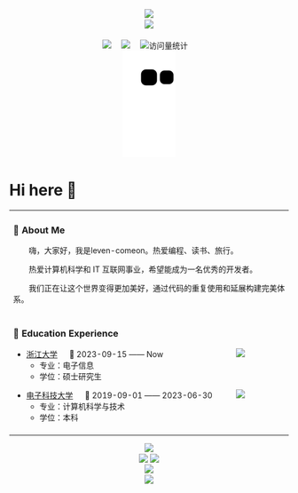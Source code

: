 <div align="center">
  <!-- dynamic typing effect 动态打字效果 -->
  <div>
    <a href="https://leven-comeon.github.io">
      <img src="https://readme-typing-svg.demolab.com?font=Fira+Code&pause=1000&width=435&lines=console.log(%22Hello%2C%20World%22);leven-comeon祝您今天愉快!&center=true&size=27" />
    </a>
  </div>

  <!-- knock code pictures 敲代码的图片 -->
  <picture>
    <source media="(prefers-color-scheme: dark)" srcset="https://cdn.jsdelivr.net/gh/sun0225SUN/sun0225SUN/assets/images/coding.gif" />
    <source media="(prefers-color-scheme: light)" srcset="https://cdn.jsdelivr.net/gh/sun0225SUN/sun0225SUN/assets/images/developer.svg" height="225px" />
    <img src="https://cdn.jsdelivr.net/gh/sun0225SUN/sun0225SUN/assets/images/coding.gif" />
  </picture>

  <!-- for beauty 留个空行好看点 -->
  <div>&nbsp;</div>

  <!-- profile logo 个人资料徽标 -->
  <div>
    <a href="https://leven-comeon.github.io"><img src="https://img.shields.io/badge/Website-博客-8c36db" /></a>&emsp;
    <a href="javascript:void(0)"><img src="https://img.shields.io/badge/WeChat-微信-07c160" /></a>&emsp;
    <!-- visitor -->
    <img src="https://komarev.com/ghpvc/?username=leven-comeon&label=Views&color=orange&style=flat" alt="访问量统计" />&emsp;
  </div>
  
  <picture>
    <img alt="github-snake" src="https://raw.githubusercontent.com/leven-comeon/leven-comeon/main/assets/github-contribution-grid-snake.svg"> 
  </picture>

</div>

# Hi here 👋

<table align="center">
  <tr><td>
    
  ### 🤺 About Me
  
  <p>&emsp;&emsp;嗨，大家好，我是leven-comeon。热爱编程、读书、旅行。</p>
  <p>&emsp;&emsp;热爱计算机科学和 IT 互联网事业，希望能成为一名优秀的开发者。</p>
  <p>&emsp;&emsp;我们正在让这个世界变得更加美好，通过代码的重复使用和延展构建完美体系。</p>
  
  </td></tr>
  
  <tr><td>
  
  ### 🏢 Education Experience
  
  <img align="right" width="88" src="https://upload.wikimedia.org/wikipedia/en/thumb/1/16/Zhejiang_University_Logo.svg/150px-Zhejiang_University_Logo.svg.png" />
  
  - [浙江大学](https://www.zju.edu.cn/) &emsp; 📌 2023-09-15 —— Now
    - 专业：电子信息
    - 学位：硕士研究生
  
  <img align="right" width="88" src="https://upload.wikimedia.org/wikipedia/en/6/6c/UESTC_xiaohui.png" />
  
  - [电子科技大学](https://www.uestc.edu.cn/) &emsp; 📌 2019-09-01 —— 2023-06-30
    - 专业：计算机科学与技术
    - 学位：本科
  
  </td></tr>

  <tr><td>

  
</table>



  <div align="center"><img src="https://github-profile-trophy.vercel.app/?username=leven-comeon" /></div>

  <div align="center">
    <img height="137px" src="https://github-readme-stats.vercel.app/api?username=leven-comeon&hide_title=true&hide_border=true&show_icons=trueline_height=21&text_color=000&icon_color=000&bg_color=0,ea6161,ffc64d,fffc4d,52fa5a&theme=graywhite" /> 
    <img height="137px" src="https://github-readme-stats.vercel.app/api/top-langs/?username=leven-comeon&hide_title=true&hide_border=true&layout=compact&langs_count=6&text_color=000&icon_color=fff&bg_color=0,52fa5a,4dfcff,c64dff&theme=graywhite" /> 
  </div>

  <div align="center">
  <img src="https://github-readme-streak-stats.herokuapp.com/?user=leven-comeon" />
  </div>

  <div align="center">
  <img src="https://stats.justsong.cn/api/leetcode?username=leven-tr&cn=true&theme=gruvbox&lang=zh-CN" />
  </div>

<!--
**leven-comeon/leven-comeon** is a ✨ _special_ ✨ repository because its `README.md` (this file) appears on your GitHub profile.

Here are some ideas to get you started:

- 🔭 I’m currently working on ...
- 🌱 I’m currently learning ...
- 👯 I’m looking to collaborate on ...
- 🤔 I’m looking for help with ...
- 💬 Ask me about ...
- 📫 How to reach me: ...
- 😄 Pronouns: ...
- ⚡ Fun fact: ...
-->
